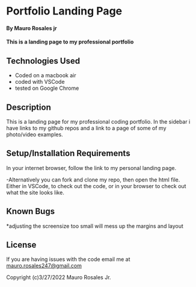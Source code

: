# Portfolio Landing Page

#### By Mauro Rosales jr

#### This is a landing page to my professional portfolio

## Technologies Used

* Coded on a macbook air
* coded with VSCode
* tested on Google Chrome

## Description

This is a landing page for my professional coding portfolio. In the sidebar i have links to my github repos and a link to a page of some of my photo/video examples.

## Setup/Installation Requirements

In your internet browser, follow the link to my personal landing page.

-Alternatively you can fork and clone my repo, then open the html file. Either in VSCode, to check out the code, or in your browser to check out what the site looks like.

## Known Bugs

*adjusting the screensize too small will mess up the margins and layout

## License

If you are having issues with the code email me at mauro.rosales247@gmail.com

Copyright (c)3/27/2022 Mauro Rosales Jr.

